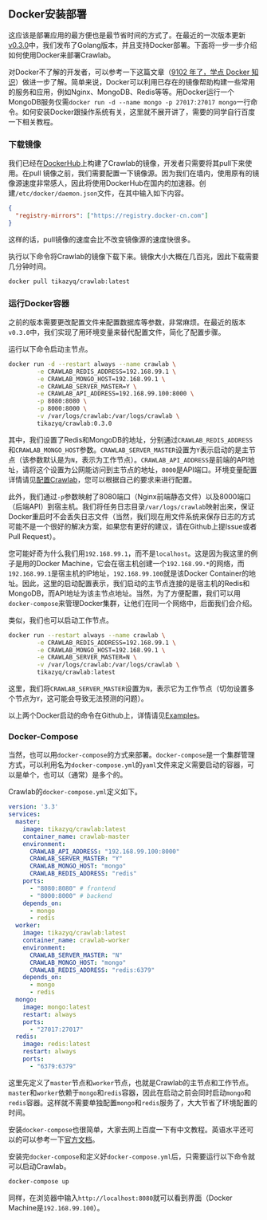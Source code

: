 ## Docker安装部署

这应该是部署应用的最方便也是最节省时间的方式了。在最近的一次版本更新[v0.3.0](https://github.com/tikazyq/crawlab/releases/tag/v0.3.0)中，我们发布了Golang版本，并且支持Docker部署。下面将一步一步介绍如何使用Docker来部署Crawlab。

对Docker不了解的开发者，可以参考一下这篇文章（[9102 年了，学点 Docker 知识](https://juejin.im/post/5c2c69cee51d450d9707236e)）做进一步了解。简单来说，Docker可以利用已存在的镜像帮助构建一些常用的服务和应用，例如Nginx、MongoDB、Redis等等。用Docker运行一个MongoDB服务仅需`docker run -d --name mongo -p 27017:27017 mongo`一行命令。如何安装Docker跟操作系统有关，这里就不展开讲了，需要的同学自行百度一下相关教程。

### 下载镜像

我们已经在[DockerHub](https://hub.docker.com/r/tikazyq/crawlab)上构建了Crawlab的镜像，开发者只需要将其pull下来使用。在pull 镜像之前，我们需要配置一下镜像源。因为我们在墙内，使用原有的镜像源速度非常感人，因此将使用DockerHub在国内的加速器。创建`/etc/docker/daemon.json`文件，在其中输入如下内容。

```json
{
  "registry-mirrors": ["https://registry.docker-cn.com"]
}
```

这样的话，pull镜像的速度会比不改变镜像源的速度快很多。

执行以下命令将Crawlab的镜像下载下来。镜像大小大概在几百兆，因此下载需要几分钟时间。

```bash
docker pull tikazyq/crawlab:latest
```

### 运行Docker容器

之前的版本需要更改配置文件来配置数据库等参数，非常麻烦。在最近的版本`v0.3.0`中，我们实现了用环境变量来替代配置文件，简化了配置步骤。

运行以下命令启动主节点。

```bash
docker run -d --restart always --name crawlab \
        -e CRAWLAB_REDIS_ADDRESS=192.168.99.1 \
        -e CRAWLAB_MONGO_HOST=192.168.99.1 \
        -e CRAWLAB_SERVER_MASTER=Y \
        -e CRAWLAB_API_ADDRESS=192.168.99.100:8000 \
        -p 8080:8080 \
        -p 8000:8000 \
        -v /var/logs/crawlab:/var/logs/crawlab \
        tikazyq/crawlab:0.3.0
```

其中，我们设置了Redis和MongoDB的地址，分别通过`CRAWLAB_REDIS_ADDRESS`和`CRAWLAB_MONGO_HOST`参数。`CRAWLAB_SERVER_MASTER`设置为`Y`表示启动的是主节点（该参数默认是为`N`，表示为工作节点）。`CRAWLAB_API_ADDRESS`是前端的API地址，请将这个设置为公网能访问到主节点的地址，`8000`是API端口。环境变量配置详情请见[配置Crawlab](../Config/README.md)，您可以根据自己的要求来进行配置。

此外，我们通过`-p`参数映射了8080端口（Nginx前端静态文件）以及8000端口（后端API）到宿主机。我们将任务日志目录`/var/logs/crawlab`映射出来，保证Docker重启时不会丢失日志文件（当然，我们现在用文件系统来保存日志的方式可能不是一个很好的解决方案，如果您有更好的建议，请在Github上提Issue或者Pull Request）。

您可能好奇为什么我们用`192.168.99.1`，而不是`localhost`。这是因为我这里的例子是用的Docker Machine，它会在宿主机创建一个`192.168.99.*`的网络，而`192.168.99.1`是宿主机的IP地址，`192.168.99.100`就是该Docker Container的地址。因此，这里的启动配置表示，我们启动的主节点连接的是宿主机的Redis和MongoDB，而API地址为该主节点地址。当然，为了方便配置，我们可以用`docker-compose`来管理Docker集群，让他们在同一个网络中，后面我们会介绍。

类似，我们也可以启动工作节点。

```bash
docker run --restart always --name crawlab \
        -e CRAWLAB_REDIS_ADDRESS=192.168.99.1 \
        -e CRAWLAB_MONGO_HOST=192.168.99.1 \
        -e CRAWLAB_SERVER_MASTER=N \
        -v /var/logs/crawlab:/var/logs/crawlab \
        tikazyq/crawlab:latest
```

这里，我们将`CRAWLAB_SERVER_MASTER`设置为`N`，表示它为工作节点（切勿设置多个节点为`Y`，这可能会导致无法预测的问题）。

以上两个Docker启动的命令在Github上，详情请见[Examples](https://github.com/tikazyq/crawlab/tree/master/examples)。

### Docker-Compose

当然，也可以用`docker-compose`的方式来部署。`docker-compose`是一个集群管理方式，可以利用名为`docker-compose.yml`的`yaml`文件来定义需要启动的容器，可以是单个，也可以（通常）是多个的。

Crawlab的`docker-compose.yml`定义如下。

```yaml
version: '3.3'
services:
  master: 
    image: tikazyq/crawlab:latest
    container_name: crawlab-master
    environment:
      CRAWLAB_API_ADDRESS: "192.168.99.100:8000"
      CRAWLAB_SERVER_MASTER: "Y"
      CRAWLAB_MONGO_HOST: "mongo"
      CRAWLAB_REDIS_ADDRESS: "redis"
    ports:    
      - "8080:8080" # frontend
      - "8000:8000" # backend
    depends_on:
      - mongo
      - redis
  worker:
    image: tikazyq/crawlab:latest
    container_name: crawlab-worker
    environment:
      CRAWLAB_SERVER_MASTER: "N"
      CRAWLAB_MONGO_HOST: "mongo"
      CRAWLAB_REDIS_ADDRESS: "redis:6379"
    depends_on:
      - mongo
      - redis
  mongo:
    image: mongo:latest
    restart: always
    ports:
      - "27017:27017"
  redis:
    image: redis:latest
    restart: always
    ports:
      - "6379:6379"
```

这里先定义了`master`节点和`worker`节点，也就是Crawlab的主节点和工作节点。`master`和`worker`依赖于`mongo`和`redis`容器，因此在启动之前会同时启动`mongo`和`redis`容器。这样就不需要单独配置`mongo`和`redis`服务了，大大节省了环境配置的时间。

安装`docker-compose`也很简单，大家去网上百度一下有中文教程。英语水平还可以的可以参考一下[官方文档](https://docs.docker.com/compose/)。

安装完`docker-compose`和定义好`docker-compose.yml`后，只需要运行以下命令就可以启动Crawlab。

```bash
docker-compose up
```

同样，在浏览器中输入`http://localhost:8080`就可以看到界面（Docker Machine是`192.168.99.100`）。
